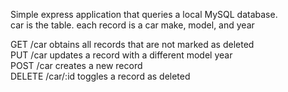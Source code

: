 Simple express application that queries a local MySQL database. <br>
car is the table. each record is a car make, model, and year <br>

GET /car obtains all records that are not marked as deleted <br>
PUT /car updates a record with a different model year <br>
POST /car creates a new record <br>
DELETE /car/:id toggles a record as deleted
